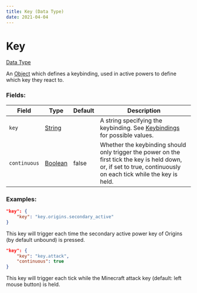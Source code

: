 ```yaml
---
title: Key (Data Type)
date: 2021-04-04
---
```


# Key

[Data Type](../data_types.md)

An [Object](object.md) which defines a keybinding, used in active powers to define which key they react to.

### Fields:

Field  | Type | Default | Description
-------|------|---------|-------------
`key` | [String](string.md) | | A string specifying the keybinding. See [Keybindings](../misc/keybindings.md) for possible values.
`continuous` | [Boolean](boolean.md) | false | Whether the keybinding should only trigger the power on the first tick the key is held down, or, if set to true, continuously on each tick while the key is held.

### Examples:

```json
"key": {
    "key": "key.origins.secondary_active"
}
```

This key will trigger each time the secondary active power key of Origins (by default unbound) is pressed.
<br>

```json
"key": {
    "key": "key.attack",
    "continuous": true
}
```

This key will trigger each tick while the Minecraft attack key (default: left mouse button) is held.